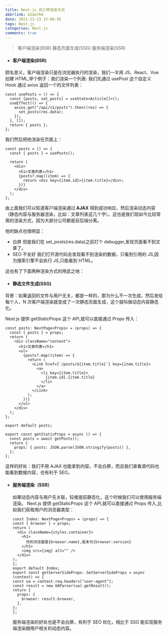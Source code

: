 ```yaml
---
title: Next.js 的三种渲染方式
abbrlink: b2ae764
date: 2021-12-23 15:06:56
tags: Next.js
categories: Next.js
comments: true
---
```


> 客户端渲染(BSR)
> 静态页面生成(SSG)
> 服务端渲染(SSR)

- #### 客户端渲染(BSR)

顾名思义，客户端渲染只是在浏览器执行的渲染，我们一半用 JS、React、Vue 创建 HTML,举个例子：我们渲染一个列表:
我们先通过 usePost 这个自定义 Hook 通过 axios 返回一个的文件列表：

```
const usePosts = () => {
  const [posts, set_posts] = useState<Acticle[]>();
  useEffect(() => {
    axios.get("/api/v1/posts").then((res) => {
      set_posts(res.data);
    });
  }, []);
  return { posts };
};
```

我们然后把他渲染在页面上：

```
const posts = () => {
  const { posts } = usePosts();

  return (
    <div>
      <h1>文章列表</h1>
      {posts?.map((item) => {
        return <div key={item.id}>{item.title}</div>;
      })}
    </div>
  );
};
```

由上面我们可以知道客户端渲染通过<strong> AJAX</strong> 得到成功响应，然后渲染动态内容（静态内容与服务器渲染，比如：文章列表这几个字）。这也是我们现如今比较常用的渲染方式，因为大部分公司都是前后端分离。

他的缺点也很明显：

- 白屏
  但是我们在 set_posts(res.data)之前打个 debugger,发现页面看不到文章了。
- SEO 不友好
  我们打开源代码会发现看不到渲染的数据，只看到引用的 JS,因为搜索引擎不会执行 JS,只能看到 HTML。

这也有了下面两种渲染方式的用武之地：

- #### 静态文件生成(SSG)

背景：如果返回的文件与用户无关，都是一样的，那为什么不一次生成，然后发给每个人，N 次客户端渲染就变成了一次静态页面生成，这个就叫做动态内容静态化。

Next.js 提供 getStaticProps 这个 API,就可以直接通过 Props 传入：

```
const posts: NextPage<Props> = (props) => {
  const { posts } = props;
  return (
    <div className="content">
      <h1>文章列表</h1>
      <ul>
        {posts?.map((item) => {
          return (
            <Link href={`/posts/${item.title}`} key={item.title}>
              <a>
                <li key={item.title}>
                  {item.id}.{item.title}
                </li>
              </a>
            </Link>
          );
        })}
      </ul>
    </div>
  );
};

export default posts;

export const getStaticProps = async () => {
  const posts = await getPosts();
  return {
    props: { posts: JSON.parse(JSON.stringify(posts)) },
  };
};

```

这样的好处：我们不用 AJAX 也能拿到内容，不会白屏，而且我们查看源代码也能看到数据内容，也有利于 SEO。

- #### 服务端渲染（SSR）
  如果动态内容与用户先关联，较难提前静态化，这个时候我们可以使用服务端渲染。
  Next.js 提供 getStaticProps 这个 API,就可以直接通过 Props 传入,比如我们获取用户的浏览器类型：
  ```
  const Index: NextPage<Props> = (props) => {
  const { browser } = props;
  return (
    <div className={styles.container}>
      <h1>
        你的浏览器是{browser.name},版本为{browser.version}
      </h1>
      <img src={img} alt="" />
    </div>
  );
  };
  export default Index;
  export const getServerSideProps: GetServerSideProps = async (context) => {
  const ua = context.req.headers["user-agent"];
  const result = new UAParser(ua).getResult();
  return {
    props: {
      browser: result.browser,
    },
  };
  };
  ```
  服务端渲染的好处也是不会白屏，有利于 SEO 优化，相比于 SSG 能实现服务端渲染跟用户相关的动态内容。
